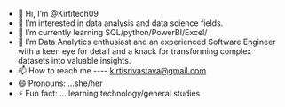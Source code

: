 - 👋 Hi, I’m @Kirtitech09
- 👀 I’m interested in data analysis and data science fields.
- 🌱 I’m currently learning SQL/python/PowerBI/Excel/ 
- 💞️ I’m Data Analytics enthusiast and an experienced Software Engineer with a keen eye for detail and a knack for transforming complex datasets into valuable insights.
- 📫 How to reach me ----   kirtisrivastava@gmail.com
- 😄 Pronouns: ...she/her
- ⚡ Fun fact: ... learning technology/general studies

<!---
Kirtitech09/Kirtitech09 is a ✨ special ✨ repository because its `README.md` (this file) appears on your GitHub profile.
You can click the Preview link to take a look at your changes.
--->
